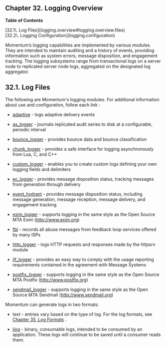 ## Chapter 32. Logging Overview

**Table of Contents**

<dl class="toc">

<dt>[32.1\. Log Files](logging.overview#logging.overview.files)</dt>

<dt>[32.2\. Logging Configuration](logging.configuration)</dt>

</dl>

Momentum’s logging capabilities are implemented by various modules. They are intended to maintain auditing and a history of events, providing information such as system errors, message disposition, and engagement tracking. The logging subsystems range from transactional logs on a server node to replicated server node logs, aggregated on the designated log aggregator.

## 32.1. Log Files

The following are Momentum's logging modules. For additional information about use and configuration, follow each link :

*   [adaptive](modules.adaptive#modules.adaptive.options.logging "71.3.8. Logging") - logs adaptive delivery events

*   [as_logger](modules.as_logger "71.7. as_logger – Audit Series Logger") - journals replicated audit series to disk at a configurable, periodic interval

*   [bounce_logger](modules.bounce_logger "71.13. bounce_logger – Momentum-Style Bounce Logging") - provides bounce data and bounce classification

*   [chunk_logger](modules.chunk_logger "71.15. chunk_logger Module") - provides a safe interface for logging asynchronously from Lua, C, and C++

*   [custom_logger](modules.custom_logger "71.25. custom_logger – User-defined Logging") - enables you to create custom logs defining your own logging fields and delimiters

*   [ec_logger](modules.ec_logger "71.30. EC_logger – Momentum-Style Logging") - provides message disposition status, tracking messages from generation through delivery

*   [event_hydrant](modules.event_hydrant "71.33. event_hydrant – Message Tracking") - provides message disposition status, including message generation, message reception, message delivery, and engagement tracking

*   [exim_logger](modules.exim_logger "71.34. exim_logger – Exim Logging") - supports logging in the same style as the Open Source MTA Exim (http://www.exim.org)

*   [fbl](modules.fbl "71.35. fbl - Feedback Loop") - records all abuse messages from feedback loop services offered by many ISPs

*   [http_logger](modules.http_logger "71.37. http_logger – HTTP Requests and Responses") - logs HTTP requests and responses made by the httpsrv module

*   [ilf_logger](modules.ilf_logger "71.40. ilf_logger – Incremental License Fee Logging") - provides an easy way to comply with the usage reporting requirements contained in the agreement with Message Systems

*   [postfix_logger](modules.postfix_logger "71.56. postfix_logger – Postfix Logging") - supports logging in the same style as the Open Source MTA Postfix (http://www.postfix.org)

*   [sendmail_logger](modules.sendmail_logger "71.63. sendmail_logger – Sendmail Logging") - supports logging in the same style as the Open Source MTA Sendmail (http://www.sendmail.org)

Momentum can generate logs in two formats:

*   text - entries vary based on the type of log. For the log formats, see [Chapter 35, *Log Formats*](log_formats "Chapter 35. Log Formats") .

*   [jlog](modules.jlog "71.43. jlog – jlog-Formatted Logging") - binary, consumable logs, intended to be consumed by an application. These logs will continue to be saved until a consumer reads them.
